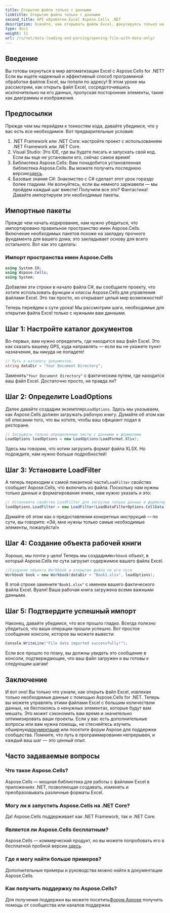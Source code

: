 ```yaml
---
title: Открытие файла только с данными
linktitle: Открытие файла только с данными
second_title: API обработки Excel Aspose.Cells .NET
description: Освойте, как открывать файлы Excel, фокусируясь только на данных, используя Aspose.Cells для .NET. Простое руководство для разработчиков .NET по оптимизации операций Excel.
type: docs
weight: 11
url: /ru/net/data-loading-and-parsing/opening-file-with-data-only/
---
```

## Введение
Вы готовы окунуться в мир автоматизации Excel с Aspose.Cells for .NET? Если вы ищете надежный и эффективный способ программной обработки файлов Excel, вы попали по адресу! В этом уроке мы рассмотрим, как открыть файл Excel, сосредоточившись исключительно на его данных, пропуская посторонние элементы, такие как диаграммы и изображения.
## Предпосылки
Прежде чем мы перейдем к тонкостям кода, давайте убедимся, что у вас есть все необходимое. Вот предварительные условия:
1. .NET Framework или .NET Core: настройте проект с использованием .NET Framework или .NET Core.
2. Visual Studio: Это IDE, где вы будете писать и запускать свой код. Если вы еще не установили его, сейчас самое время!
3.  Библиотека Aspose.Cells: Вам понадобится установленная библиотека Aspose.Cells. Вы можете получить последнюю версию[здесь](https://releases.aspose.com/cells/net/).
4. Базовые знания C#: Знакомство с C# сделает этот урок гораздо более гладким. Не волнуйтесь, если вы немного заржавели — мы пройдем каждый шаг вместе!
Получили все это? Фантастика! Давайте импортируем эти необходимые пакеты.
## Импортные пакеты
Прежде чем начать кодирование, нам нужно убедиться, что импортировано правильное пространство имен Aspose.Cells. Включение необходимых пакетов похоже на закладку прочного фундамента для вашего дома; это закладывает основу для всего остального. Вот как это сделать:
### Импорт пространства имен Aspose.Cells
```csharp
using System.IO;
using Aspose.Cells;
using System;
```
Добавляя эти строки в начало файла C#, вы сообщаете проекту, что хотите использовать функции и классы Aspose.Cells для управления файлами Excel. Это так просто, но открывает целый мир возможностей!

Теперь перейдем к сути урока! Мы рассмотрим шаги, необходимые для открытия файла Excel только с нужными вам данными.
## Шаг 1: Настройте каталог документов
Во-первых, вам нужно определить, где находится ваш файл Excel. Это как сказать вашему GPS, куда направлять — если вы не укажете пункт назначения, вы никуда не попадете!
```csharp
// Путь к каталогу документов.
string dataDir = "Your Document Directory";
```
 Заменять`"Your Document Directory"` с фактическим путем, где находится ваш файл Excel. Достаточно просто, не правда ли? 
## Шаг 2: Определите LoadOptions
 Далее давайте создадим экземпляр`LoadOptions`. Здесь мы указываем, как Aspose.Cells должен загружать рабочую книгу. Думайте об этом как об описании того, что вы хотите, чтобы ваш официант подал в ресторане.
```csharp
// Загружать только определенные листы с данными и формулами
LoadOptions loadOptions = new LoadOptions(LoadFormat.Xlsx);
```
Здесь мы говорим, что хотим загрузить формат файла XLSX. Но подождите, нам нужно больше подробностей!
## Шаг 3: Установите LoadFilter
 А теперь переходим к самой пикантной части!`LoadFilter` свойство сообщает Aspose.Cells, что включить из файла. Поскольку нам нужны только данные и форматирование ячеек, нам нужно указать и это:
```csharp
// Установите свойство LoadFilter для загрузки только данных и форматирования ячеек.
loadOptions.LoadFilter = new LoadFilter(LoadDataFilterOptions.CellData);
```
Думайте об этом как о предоставлении конкретных инструкций — по сути, вы говорите: «Эй, мне нужны только самые необходимые элементы, пожалуйста!»
## Шаг 4: Создание объекта рабочей книги
 Хорошо, мы почти у цели! Теперь мы создадим`Workbook` объект, в который Aspose.Cells по сути загрузит содержимое вашего файла Excel.
```csharp
//Создание объекта Workbook и открытие файла по его пути
Workbook book = new Workbook(dataDir + "Book1.xlsx", loadOptions);
```
 В этой строке замените`"Book1.xlsx"` с именем вашего фактического файла Excel. Вуаля! Ваша рабочая книга загружена всеми важными данными.
## Шаг 5: Подтвердите успешный импорт
Наконец, давайте убедимся, что все прошло гладко. Всегда полезно убедиться, что ваши операции прошли успешно. Вот простое сообщение консоли, которое вы можете вывести:
```csharp
Console.WriteLine("File data imported successfully!");
```
Если все прошло по плану, вы должны увидеть это сообщение в консоли, подтверждающее, что ваш файл загружен и вы готовы к следующим шагам!
## Заключение
И вот оно! Вы только что узнали, как открыть файл Excel, извлекая только необходимые данные с помощью Aspose.Cells for .NET. Теперь вы можете управлять этими файлами Excel с большим количеством данных, не беспокоясь о ненужных элементах, которые будут вам мешать. Это может сэкономить вам время и значительно оптимизировать ваши проекты.
 Если у вас есть дополнительные вопросы или вам нужна помощь, не стесняйтесь изучить обширную[документация](https://reference.aspose.com/cells/net/) или посетите форум Aspose для поддержки сообщества. Помните, что путь в программировании непрерывен, и каждый ваш шаг — это ценный опыт.
## Часто задаваемые вопросы
### Что такое Aspose.Cells?
Aspose.Cells — мощная библиотека для работы с файлами Excel в приложениях .NET, позволяющая создавать, изменять и преобразовывать различные форматы Excel.
### Могу ли я запустить Aspose.Cells на .NET Core?
Да! Aspose.Cells поддерживает как .NET Framework, так и .NET Core.
### Является ли Aspose.Cells бесплатным?
 Aspose.Cells — коммерческий продукт, но вы можете попробовать его в бесплатной пробной версии.[здесь](https://releases.aspose.com/).
### Где я могу найти больше примеров?
Дополнительные примеры и руководства можно найти в документации Aspose.Cells.
### Как получить поддержку по Aspose.Cells?
 Для получения поддержки вы можете посетить[Форум Aspose](https://forum.aspose.com/c/cells/9) получить помощь от сообщества или каналов поддержки.